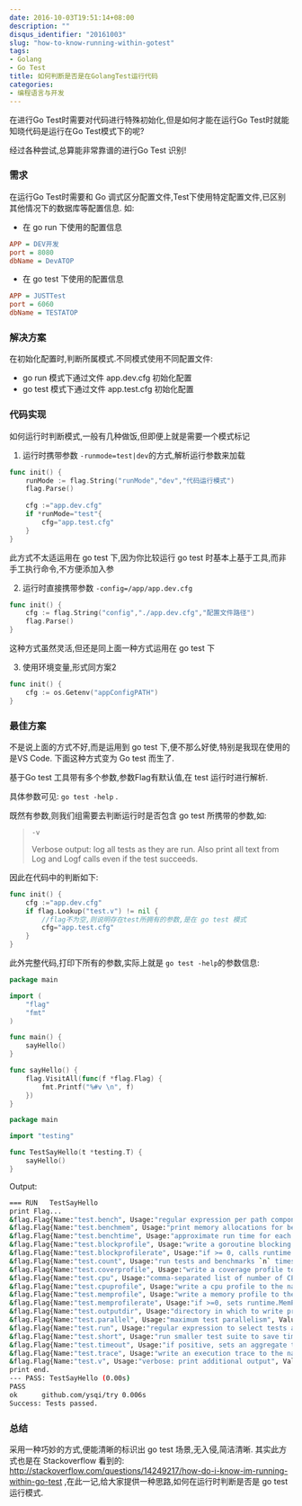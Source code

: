 ```yaml
---
date: 2016-10-03T19:51:14+08:00
description: ""
disqus_identifier: "20161003"
slug: "how-to-know-running-within-gotest"
tags:
- Golang
- Go Test
title: 如何判断是否是在GolangTest运行代码
categories:
- 编程语言与开发
---
```


在进行Go Test时需要对代码进行特殊初始化,但是如何才能在运行Go Test时就能知晓代码是运行在Go Test模式下的呢?

经过各种尝试,总算能非常靠谱的进行Go Test 识别! 

### 需求
在运行Go Test时需要和 Go 调式区分配置文件,Test下使用特定配置文件,已区别其他情况下的数据库等配置信息.
如:
+ 在 go run 下使用的配置信息
```INI
APP = DEV开发
port = 8080
dbName = DevATOP
```

+ 在 go test 下使用的配置信息

```INI
APP = JUSTTest
port = 6060
dbName = TESTATOP
```

### 解决方案

在初始化配置时,判断所属模式.不同模式使用不同配置文件:
+ go run 模式下通过文件 app.dev.cfg 初始化配置
+ go test 模式下通过文件 app.test.cfg 初始化配置

### 代码实现

如何运行时判断模式,一般有几种做饭,但即便上就是需要一个模式标记


1. 运行时携带参数 `-runmode=test|dev`的方式,解析运行参数来加载
```Go 
func init() {
    runMode := flag.String("runMode","dev","代码运行模式") 
    flag.Parse()
      
    cfg :="app.dev.cfg"
    if *runMode="test"{
        cfg="app.test.cfg"
    } 
}
```
此方式不太适运用在 go test 下,因为你比较运行 go test 时基本上基于工具,而非手工执行命令,不方便添加入参

2. 运行时直接携带参数 `-config=/app/app.dev.cfg` 
```Go  
func init() {
    cfg := flag.String("config","./app.dev.cfg","配置文件路径") 
    flag.Parse() 
}
```
这种方式虽然灵活,但还是同上面一种方式运用在 go test 下

3. 使用环境变量,形式同方案2
```Go 
func init() {
    cfg := os.Getenv("appConfigPATH") 
}
```

### 最佳方案

不是说上面的方式不好,而是运用到 go test 下,便不那么好使,特别是我现在使用的是VS Code. 下面这种方式变为 Go test 而生了.

基于Go test 工具带有多个参数,参数Flag有默认值,在 test 运行时进行解析.

具体参数可见: `go test -help` .

既然有参数,则我们组需要去判断运行时是否包含 go test 所携带的参数,如:
> `-v` 
>
> Verbose output: log all tests as they are run. Also print all
text from Log and Logf calls even if the test succeeds.

因此在代码中的判断如下:
```Go
func init() {
    cfg :="app.dev.cfg"
    if flag.Lookup("test.v") != nil {
        //flag不为空,则说明存在test所拥有的参数,是在 go test 模式
        cfg="app.test.cfg"
    }
}
```

此外完整代码,打印下所有的参数,实际上就是 `go test -help`的参数信息:
```Go
package main

import (
	"flag"
	"fmt"
)

func main() {
	sayHello()
}

func sayHello() { 
	flag.VisitAll(func(f *flag.Flag) {
		fmt.Printf("%#v \n", f)
	}) 
}
```
```Go
package main

import "testing"

func TestSayHello(t *testing.T) {
	sayHello()
}

```
Output:
```Bash
=== RUN   TestSayHello
print Flag...
&flag.Flag{Name:"test.bench", Usage:"regular expression per path component to select benchmarks to run", Value:(*flag.stringValue)(0xc420010390), DefValue:""} 
&flag.Flag{Name:"test.benchmem", Usage:"print memory allocations for benchmarks", Value:(*flag.boolValue)(0xc4200103b2), DefValue:"false"} 
&flag.Flag{Name:"test.benchtime", Usage:"approximate run time for each benchmark", Value:(*flag.durationValue)(0xc420010288), DefValue:"1s"} 
&flag.Flag{Name:"test.blockprofile", Usage:"write a goroutine blocking profile to the named file after execution", Value:(*flag.stringValue)(0xc4200104b0), DefValue:""} 
&flag.Flag{Name:"test.blockprofilerate", Usage:"if >= 0, calls runtime.SetBlockProfileRate()", Value:(*flag.intValue)(0xc420010488), DefValue:"1"} 
&flag.Flag{Name:"test.count", Usage:"run tests and benchmarks `n` times", Value:(*flag.uintValue)(0xc4200103f8), DefValue:"1"} 
&flag.Flag{Name:"test.coverprofile", Usage:"write a coverage profile to the named file after execution", Value:(*flag.stringValue)(0xc420010410), DefValue:""} 
&flag.Flag{Name:"test.cpu", Usage:"comma-separated list of number of CPUs to use for each test", Value:(*flag.stringValue)(0xc420010510), DefValue:""} 
&flag.Flag{Name:"test.cpuprofile", Usage:"write a cpu profile to the named file during execution", Value:(*flag.stringValue)(0xc420010490), DefValue:""} 
&flag.Flag{Name:"test.memprofile", Usage:"write a memory profile to the named file after execution", Value:(*flag.stringValue)(0xc420010450), DefValue:""} 
&flag.Flag{Name:"test.memprofilerate", Usage:"if >=0, sets runtime.MemProfileRate", Value:(*flag.intValue)(0xc420010470), DefValue:"0"} 
&flag.Flag{Name:"test.outputdir", Usage:"directory in which to write profiles", Value:(*flag.stringValue)(0xc4200103d0), DefValue:""} 
&flag.Flag{Name:"test.parallel", Usage:"maximum test parallelism", Value:(*flag.intValue)(0xc420010508), DefValue:"8"} 
&flag.Flag{Name:"test.run", Usage:"regular expression to select tests and examples to run", Value:(*flag.stringValue)(0xc420010430), DefValue:""} 
&flag.Flag{Name:"test.short", Usage:"run smaller test suite to save time", Value:(*flag.boolValue)(0xc4200103c5), DefValue:"false"} 
&flag.Flag{Name:"test.timeout", Usage:"if positive, sets an aggregate time limit for all tests", Value:(*flag.durationValue)(0xc420010500), DefValue:"0s"} 
&flag.Flag{Name:"test.trace", Usage:"write an execution trace to the named file after execution", Value:(*flag.stringValue)(0xc4200104e0), DefValue:""} 
&flag.Flag{Name:"test.v", Usage:"verbose: print additional output", Value:(*flag.boolValue)(0xc4200103cc), DefValue:"false"} 
print end.
--- PASS: TestSayHello (0.00s)
PASS
ok  	github.com/ysqi/try	0.006s
Success: Tests passed.
```


### 总结

采用一种巧妙的方式,便能清晰的标识出 go test 场景,无入侵,简洁清晰. 其实此方式也是在 Stackoverflow 看到的:
http://stackoverflow.com/questions/14249217/how-do-i-know-im-running-within-go-test ,在此一记,给大家提供一种思路,如何在运行时判断是否是 go test 运行模式.

